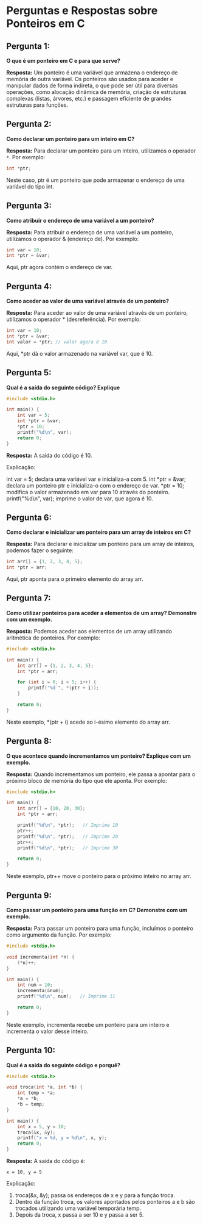 # Perguntas e Respostas sobre Ponteiros em C

## Pergunta 1:
**O que é um ponteiro em C e para que serve?**

**Resposta:**
Um ponteiro é uma variável que armazena o endereço de memória de outra variável. Os ponteiros são usados para aceder e manipular dados de forma indireta, o que pode ser útil para diversas operações, como alocação dinâmica de memória, criação de estruturas complexas (listas, árvores, etc.) e passagem eficiente de grandes estruturas para funções.

## Pergunta 2:
**Como declarar um ponteiro para um inteiro em C?**

**Resposta:**
Para declarar um ponteiro para um inteiro, utilizamos o operador `*`. Por exemplo:
```c
int *ptr;
```

Neste caso, ptr é um ponteiro que pode armazenar o endereço de uma variável do tipo int.

## Pergunta 3:
**Como atribuir o endereço de uma variável a um ponteiro?**

**Resposta:**
Para atribuir o endereço de uma variável a um ponteiro, utilizamos o operador & (endereço de). Por exemplo:
```c
int var = 10;
int *ptr = &var;
```
Aqui, ptr agora contém o endereço de var.



## Pergunta 4:
**Como aceder ao valor de uma variável através de um ponteiro?**

**Resposta:**
Para aceder ao valor de uma variável através de um ponteiro, utilizamos o operador * (desreferência). Por exemplo:
```c
int var = 10;
int *ptr = &var;
int valor = *ptr; // valor agora é 10
```
Aqui, *ptr dá o valor armazenado na variável var, que é 10.


## Pergunta 5:
**Qual é a saída do seguinte código? Explique**

```c
#include <stdio.h>

int main() {
    int var = 5;
    int *ptr = &var;
    *ptr = 10;
    printf("%d\n", var);
    return 0;
}

```

**Resposta:**
A saída do código é 10.

Explicação:

int var = 5; declara uma variável var e inicializa-a com 5.
int *ptr = &var; declara um ponteiro ptr e inicializa-o com o endereço de var.
*ptr = 10; modifica o valor armazenado em var para 10 através do ponteiro.
printf("%d\n", var); imprime o valor de var, que agora é 10.

## Pergunta 6:
**Como declarar e inicializar um ponteiro para um array de inteiros em C?**

**Resposta:**
Para declarar e inicializar um ponteiro para um array de inteiros, podemos fazer o seguinte:

```c
int arr[] = {1, 2, 3, 4, 5};
int *ptr = arr;

```
Aqui, ptr aponta para o primeiro elemento do array arr.



## Pergunta 7:
**Como utilizar ponteiros para aceder a elementos de um array? Demonstre com um exemplo.**

**Resposta:**
Podemos aceder aos elementos de um array utilizando aritmética de ponteiros. Por exemplo:

```c
#include <stdio.h>

int main() {
    int arr[] = {1, 2, 3, 4, 5};
    int *ptr = arr;

    for (int i = 0; i < 5; i++) {
        printf("%d ", *(ptr + i));
    }

    return 0;
}


```
Neste exemplo, *(ptr + i) acede ao i-ésimo elemento do array arr.


## Pergunta 8:
**O que acontece quando incrementamos um ponteiro? Explique com um exemplo.**

**Resposta:**
Quando incrementamos um ponteiro, ele passa a apontar para o próximo bloco de memória do tipo que ele aponta. Por exemplo:

```c
#include <stdio.h>

int main() {
    int arr[] = {10, 20, 30};
    int *ptr = arr;

    printf("%d\n", *ptr);   // Imprime 10
    ptr++;
    printf("%d\n", *ptr);   // Imprime 20
    ptr++;
    printf("%d\n", *ptr);   // Imprime 30

    return 0;
}


```
Neste exemplo, ptr++ move o ponteiro para o próximo inteiro no array arr.


## Pergunta 9:
**Como passar um ponteiro para uma função em C? Demonstre com um exemplo.**

**Resposta:**
Para passar um ponteiro para uma função, incluímos o ponteiro como argumento da função. Por exemplo:

```c
#include <stdio.h>

void incrementa(int *n) {
    (*n)++;
}

int main() {
    int num = 10;
    incrementa(&num);
    printf("%d\n", num);   // Imprime 11

    return 0;
}


```
Neste exemplo, incrementa recebe um ponteiro para um inteiro e incrementa o valor desse inteiro.


## Pergunta 10:
**Qual é a saída do seguinte código e porquê?**


```c
#include <stdio.h>

void troca(int *a, int *b) {
    int temp = *a;
    *a = *b;
    *b = temp;
}

int main() {
    int x = 5, y = 10;
    troca(&x, &y);
    printf("x = %d, y = %d\n", x, y);
    return 0;
}


```

**Resposta:**
A saída do código é:

```
x = 10, y = 5
```

Explicação:

1. troca(&x, &y); passa os endereços de x e y para a função troca.
2. Dentro da função troca, os valores apontados pelos ponteiros a e b são trocados utilizando uma variável temporária temp.
3. Depois da troca, x passa a ser 10 e y passa a ser 5.


